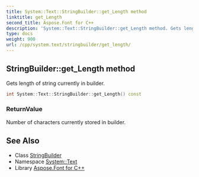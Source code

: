 ```yaml
---
title: System::Text::StringBuilder::get_Length method
linktitle: get_Length
second_title: Aspose.Font for C++
description: 'System::Text::StringBuilder::get_Length method. Gets length of string currently in builder in C++.'
type: docs
weight: 900
url: /cpp/system.text/stringbuilder/get_length/
---
```

## StringBuilder::get_Length method


Gets length of string currently in builder.

```cpp
int System::Text::StringBuilder::get_Length() const
```


### ReturnValue

Number of characters currently stored in builder.

## See Also

* Class [StringBuilder](../)
* Namespace [System::Text](../../)
* Library [Aspose.Font for C++](../../../)
